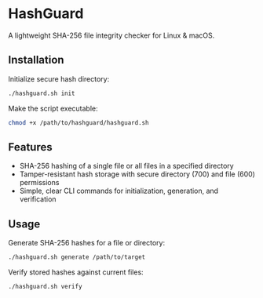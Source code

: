 # HashGuard

A lightweight SHA-256 file integrity checker for Linux & macOS.

## Installation

Initialize secure hash directory:
```bash
./hashguard.sh init
```
Make the script executable:
```bash
chmod +x /path/to/hashguard/hashguard.sh
```

## Features

- SHA-256 hashing of a single file or all files in a specified directory
- Tamper-resistant hash storage with secure directory (700) and file (600) permissions
- Simple, clear CLI commands for initialization, generation, and verification

## Usage

Generate SHA-256 hashes for a file or directory:
```bash
./hashguard.sh generate /path/to/target
```
Verify stored hashes against current files:
```bash
./hashguard.sh verify
```
